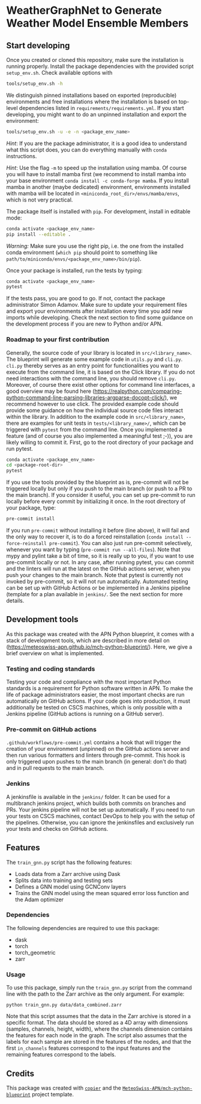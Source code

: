 # WeatherGraphNet to Generate Weather Model Ensemble Members

## Start developing

Once you created or cloned this repository, make sure the installation is running properly. Install the package dependencies with the provided script `setup_env.sh`.
Check available options with

```bash
tools/setup_env.sh -h
```

We distinguish pinned installations based on exported (reproducible) environments and free installations where the installation
is based on top-level dependencies listed in `requirements/requirements.yml`. If you start developing, you might want to do an unpinned installation and export the environment:

```bash
tools/setup_env.sh -u -e -n <package_env_name>
```

*Hint*: If you are the package administrator, it is a good idea to understand what this script does, you can do everything manually with `conda` instructions.

*Hint*: Use the flag `-m` to speed up the installation using mamba. Of course you will have to install mamba first (we recommend to install mamba into your base
environment `conda install -c conda-forge mamba`. If you install mamba in another (maybe dedicated) environment, environments installed with mamba will be located
in `<miniconda_root_dir>/envs/mamba/envs`, which is not very practical.

The package itself is installed with `pip`. For development, install in editable mode:

```bash
conda activate <package_env_name>
pip install --editable .
```

*Warning:* Make sure you use the right pip, i.e. the one from the installed conda environment (`which pip` should point to something like `path/to/miniconda/envs/<package_env_name>/bin/pip`).

Once your package is installed, run the tests by typing:

```bash
conda activate <package_env_name>
pytest
```

If the tests pass, you are good to go. If not, contact the package administrator Simon Adamov. Make sure to update your requirement files and export your environments after installation
every time you add new imports while developing. Check the next section to find some guidance on the development process if you are new to Python and/or APN.

### Roadmap to your first contribution

Generally, the source code of your library is located in `src/<library_name>`. The blueprint will generate some example code in `utils.py` and `cli.py`. `cli.py` thereby serves as an entry
point for functionalities you want to execute from the command line, it is based on the Click library. If you do not need interactions with the command line, you should remove `cli.py`. Moreover, of course there exist other options for command line interfaces,
a good overview may be found here (<https://realpython.com/comparing-python-command-line-parsing-libraries-argparse-docopt-click/>), we recommend however to use click. The provided example
code should provide some guidance on how the individual source code files interact within the library. In addition to the example code in `src/<library_name>`, there are examples for
unit tests in `tests/<library_name>/`, which can be triggered with `pytest` from the command line. Once you implemented a feature (and of course you also
implemented a meaningful test ;-)), you are likely willing to commit it. First, go to the root directory of your package and run pytest.

```bash
conda activate <package_env_name>
cd <package-root-dir>
pytest
```

If you use the tools provided by the blueprint as is, pre-commit will not be triggered locally but only if you push to the main branch
(or push to a PR to the main branch). If you consider it useful, you can set up pre-commit to run locally before every commit by initializing it once. In the root directory of
your package, type:

```bash
pre-commit install
```

If you run `pre-commit` without installing it before (line above), it will fail and the only way to recover it, is to do a forced reinstallation (`conda install --force-reinstall pre-commit`).
You can also just run pre-commit selectively, whenever you want by typing (`pre-commit run --all-files`). Note that mypy and pylint take a bit of time, so it is really
up to you, if you want to use pre-commit locally or not. In any case, after running pytest, you can commit and the linters will run at the latest on the GitHub actions server,
when you push your changes to the main branch. Note that pytest is currently not invoked by pre-commit, so it will not run automatically. Automated testing can be set up with
GitHub Actions or be implemented in a Jenkins pipeline (template for a plan available in `jenkins/`. See the next section for more details.

## Development tools

As this package was created with the APN Python blueprint, it comes with a stack of development tools, which are described in more detail on
(<https://meteoswiss-apn.github.io/mch-python-blueprint/>). Here, we give a brief overview on what is implemented.

### Testing and coding standards

Testing your code and compliance with the most important Python standards is a requirement for Python software written in APN. To make the life of package
administrators easier, the most important checks are run automatically on GitHub actions. If your code goes into production, it must additionally be tested on CSCS
machines, which is only possible with a Jenkins pipeline (GitHub actions is running on a GitHub server).

### Pre-commit on GitHub actions

`.github/workflows/pre-commit.yml` contains a hook that will trigger the creation of your environment (unpinned) on the GitHub actions server and
then run various formatters and linters through pre-commit. This hook is only triggered upon pushes to the main branch (in general: don't do that)
and in pull requests to the main branch.

### Jenkins

A jenkinsfile is available in the `jenkins/` folder. It can be used for a multibranch jenkins project, which builds
both commits on branches and PRs. Your jenkins pipeline will not be set up
automatically. If you need to run your tests on CSCS machines, contact DevOps to help you with the setup of the pipelines. Otherwise, you can ignore the jenkinsfiles
and exclusively run your tests and checks on GitHub actions.

## Features

The `train_gnn.py` script has the following features:

- Loads data from a Zarr archive using Dask
- Splits data into training and testing sets
- Defines a GNN model using GCNConv layers
- Trains the GNN model using the mean squared error loss function and the Adam optimizer

### Dependencies

The following dependencies are required to use this package:

- dask
- torch
- torch_geometric
- zarr

### Usage

To use this package, simply run the `train_gnn.py` script from the command line with the path to the Zarr archive as the only argument. For example:


`python train_gnn.py data/data_combined.zarr`

Note that this script assumes that the data in the Zarr archive is stored in a specific format. The data should be stored as a 4D array with dimensions (samples, channels, height, width), where the channels dimension contains the features for each node in the graph. The script also assumes that the labels for each sample are stored in the features of the nodes, and that the first `in_channels` features correspond to the input features and the remaining features correspond to the labels.

## Credits

This package was created with [`copier`](https://github.com/copier-org/copier) and the [`MeteoSwiss-APN/mch-python-blueprint`](https://meteoswiss-apn.github.io/mch-python-blueprint/) project template.

